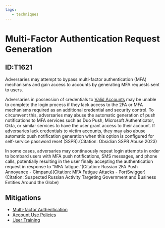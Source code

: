 ```yaml
---
tags:
   - techniques
---
```

# Multi-Factor Authentication Request Generation
## ID:T1621
Adversaries may attempt to bypass multi-factor authentication (MFA) mechanisms and gain access to accounts by generating MFA requests sent to users.

Adversaries in possession of credentials to [Valid Accounts](techniques/T1078) may be unable to complete the login process if they lack access to the 2FA or MFA mechanisms required as an additional credential and security control. To circumvent this, adversaries may abuse the automatic generation of push notifications to MFA services such as Duo Push, Microsoft Authenticator, Okta, or similar services to have the user grant access to their account. If adversaries lack credentials to victim accounts, they may also abuse automatic push notification generation when this option is configured for self-service password reset (SSPR).(Citation: Obsidian SSPR Abuse 2023)

In some cases, adversaries may continuously repeat login attempts in order to bombard users with MFA push notifications, SMS messages, and phone calls, potentially resulting in the user finally accepting the authentication request in response to “MFA fatigue.”(Citation: Russian 2FA Push Annoyance - Cimpanu)(Citation: MFA Fatigue Attacks - PortSwigger)(Citation: Suspected Russian Activity Targeting Government and Business Entities Around the Globe)
## Mitigations
* [Multi-factor Authentication](mitigations/M1032)
* [Account Use Policies](mitigations/M1036)
* [User Training](mitigations/M1017)
